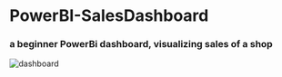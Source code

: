 # PowerBI-SalesDashboard
### a beginner PowerBi dashboard, visualizing sales of a shop


![dashboard](https://github.com/ba1zhina/PowerBI-SalesDashboard/assets/90264779/93d2d5e3-ed12-41c6-9ccb-19bb5d376f7c)
